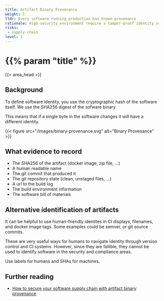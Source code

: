 ```yaml
---
title: Artifact Binary Provenance
weight: 1
tldr: Every software running production has known provenance
rationale: High security environment require a tamper-proof identity scheme. The use of Content Addressable Storage mechanisms ensures that if software changes it will have a different identity.
risks:
 - supply-chain
level: 1
---
```


# {{% param "title" %}}
{{< area_head >}}


## Background
To define software identity, you use the cryptographic hash of the software itself. We use the SHA256 digest of the sofware binary.

This means that if a single byte in the software changes it will have a different identity.

{{< figure src="/images/binary-provenance.svg" alt="Binary Provenance" >}}

## What evidence to record

- The SHA256 of the artifact (docker image, zip file, ...)
- A human readable name
- The git commit that produced it
- The git repository state (clean, unstaged files, ...)
- A url to the build log
- The build environment information
- The software bill of materials

## Alternative identification of artifacts

It can be helpful to use human-friendly identites in CI displays, filenames, and docker image tags.  Some examples could be semver, or git source commits.

These are very useful ways for humans to navigate identity through version control and CI systems. However, since they are fallible, they cannot be used to identify software in the security and compliance areas.

Use labels for humans and SHAs for machines.

## Further reading
* [How to secure your software supply chain with artifact binary provenance](https://www.kosli.com/blog/how-to-secure-your-software-supply-chain-with-artifact-binary-provenance/)
